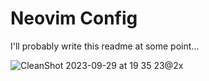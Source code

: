 # Neovim Config

I'll probably write this readme at some point...


![CleanShot 2023-09-29 at 19 35 23@2x](https://github.com/parzevaI/Serenity-NVIM/assets/66918776/b38c754c-9169-48ab-8eb9-3d285156b32e)

